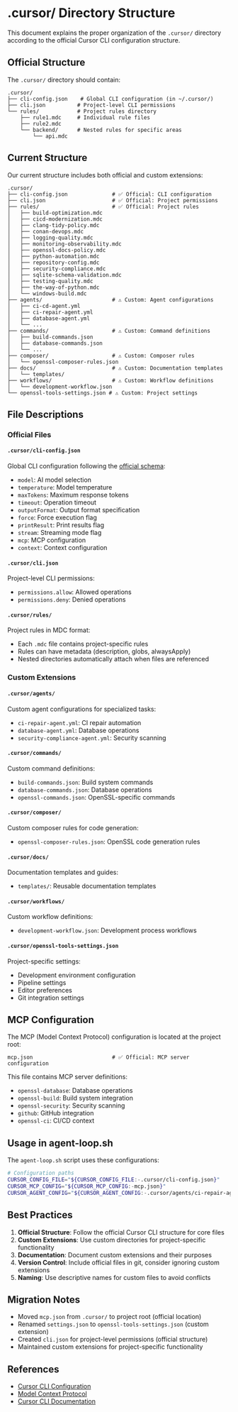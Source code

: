 # .cursor/ Directory Structure

This document explains the proper organization of the `.cursor/` directory according to the official Cursor CLI configuration structure.

## Official Structure

The `.cursor/` directory should contain:

```
.cursor/
├── cli-config.json    # Global CLI configuration (in ~/.cursor/)
├── cli.json          # Project-level CLI permissions
└── rules/            # Project rules directory
    ├── rule1.mdc     # Individual rule files
    ├── rule2.mdc
    └── backend/      # Nested rules for specific areas
        └── api.mdc
```

## Current Structure

Our current structure includes both official and custom extensions:

```
.cursor/
├── cli-config.json              # ✅ Official: CLI configuration
├── cli.json                     # ✅ Official: Project permissions
├── rules/                       # ✅ Official: Project rules
│   ├── build-optimization.mdc
│   ├── cicd-modernization.mdc
│   ├── clang-tidy-policy.mdc
│   ├── conan-devops.mdc
│   ├── logging-quality.mdc
│   ├── monitoring-observability.mdc
│   ├── openssl-docs-policy.mdc
│   ├── python-automation.mdc
│   ├── repository-config.mdc
│   ├── security-compliance.mdc
│   ├── sqlite-schema-validation.mdc
│   ├── testing-quality.mdc
│   ├── the-way-of-python.mdc
│   └── windows-build.mdc
├── agents/                      # ⚠️ Custom: Agent configurations
│   ├── ci-cd-agent.yml
│   ├── ci-repair-agent.yml
│   ├── database-agent.yml
│   └── ...
├── commands/                    # ⚠️ Custom: Command definitions
│   ├── build-commands.json
│   ├── database-commands.json
│   └── ...
├── composer/                    # ⚠️ Custom: Composer rules
│   └── openssl-composer-rules.json
├── docs/                        # ⚠️ Custom: Documentation templates
│   └── templates/
├── workflows/                   # ⚠️ Custom: Workflow definitions
│   └── development-workflow.json
└── openssl-tools-settings.json # ⚠️ Custom: Project settings
```

## File Descriptions

### Official Files

#### `.cursor/cli-config.json`
Global CLI configuration following the [official schema](https://cursor.com/docs/cli/reference/configuration):
- `model`: AI model selection
- `temperature`: Model temperature
- `maxTokens`: Maximum response tokens
- `timeout`: Operation timeout
- `outputFormat`: Output format specification
- `force`: Force execution flag
- `printResult`: Print results flag
- `stream`: Streaming mode flag
- `mcp`: MCP configuration
- `context`: Context configuration

#### `.cursor/cli.json`
Project-level CLI permissions:
- `permissions.allow`: Allowed operations
- `permissions.deny`: Denied operations

#### `.cursor/rules/`
Project rules in MDC format:
- Each `.mdc` file contains project-specific rules
- Rules can have metadata (description, globs, alwaysApply)
- Nested directories automatically attach when files are referenced

### Custom Extensions

#### `.cursor/agents/`
Custom agent configurations for specialized tasks:
- `ci-repair-agent.yml`: CI repair automation
- `database-agent.yml`: Database operations
- `security-compliance-agent.yml`: Security scanning

#### `.cursor/commands/`
Custom command definitions:
- `build-commands.json`: Build system commands
- `database-commands.json`: Database operations
- `openssl-commands.json`: OpenSSL-specific commands

#### `.cursor/composer/`
Custom composer rules for code generation:
- `openssl-composer-rules.json`: OpenSSL code generation rules

#### `.cursor/docs/`
Documentation templates and guides:
- `templates/`: Reusable documentation templates

#### `.cursor/workflows/`
Custom workflow definitions:
- `development-workflow.json`: Development process workflows

#### `.cursor/openssl-tools-settings.json`
Project-specific settings:
- Development environment configuration
- Pipeline settings
- Editor preferences
- Git integration settings

## MCP Configuration

The MCP (Model Context Protocol) configuration is located at the project root:

```
mcp.json                         # ✅ Official: MCP server configuration
```

This file contains MCP server definitions:
- `openssl-database`: Database operations
- `openssl-build`: Build system integration
- `openssl-security`: Security scanning
- `github`: GitHub integration
- `openssl-ci`: CI/CD context

## Usage in agent-loop.sh

The `agent-loop.sh` script uses these configurations:

```bash
# Configuration paths
CURSOR_CONFIG_FILE="${CURSOR_CONFIG_FILE:-.cursor/cli-config.json}"
CURSOR_MCP_CONFIG="${CURSOR_MCP_CONFIG:-mcp.json}"
CURSOR_AGENT_CONFIG="${CURSOR_AGENT_CONFIG:-.cursor/agents/ci-repair-agent.yml}"
```

## Best Practices

1. **Official Structure**: Follow the official Cursor CLI structure for core files
2. **Custom Extensions**: Use custom directories for project-specific functionality
3. **Documentation**: Document custom extensions and their purposes
4. **Version Control**: Include official files in git, consider ignoring custom extensions
5. **Naming**: Use descriptive names for custom files to avoid conflicts

## Migration Notes

- Moved `mcp.json` from `.cursor/` to project root (official location)
- Renamed `settings.json` to `openssl-tools-settings.json` (custom extension)
- Created `cli.json` for project-level permissions (official structure)
- Maintained custom extensions for project-specific functionality

## References

- [Cursor CLI Configuration](https://cursor.com/docs/cli/reference/configuration)
- [Model Context Protocol](https://modelcontextprotocol.io/)
- [Cursor CLI Documentation](https://cursor.com/docs/cli)
